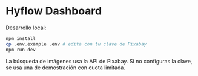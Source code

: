 # Hyflow Dashboard

Desarrollo local:

```bash
npm install
cp .env.example .env # edita con tu clave de Pixabay
npm run dev
```

La búsqueda de imágenes usa la API de Pixabay. Si no configuras la clave, se usa una de demostración con cuota limitada.
